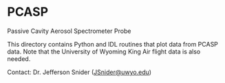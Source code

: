 PCASP
=====

Passive Cavity Aerosol Spectrometer Probe

This directory contains Python and IDL routines that plot data from PCASP data.
Note that the University of Wyoming King Air flight data is also needed.

Contact:
Dr. Jefferson Snider (JSnider@uwyo.edu)